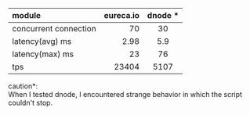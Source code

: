 
| module                | eureca.io | dnode *   |
|:----------------------|----------:|:---------:|
| concurrent connection |        70 |        30 |
| latency(avg) ms       |      2.98 |       5.9 |
| latency(max) ms       |        23 |        76 |
| tps                   |     23404 |      5107 |

caution*:  
When I tested dnode, I encountered strange behavior in which the script couldn't stop.